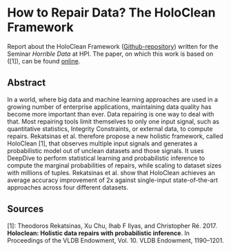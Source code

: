 # How to Repair Data? The HoloClean Framework

Report about the HoloClean Framework ([Github-repository](https://github.com/HoloClean/holoclean)) written for the Seminar _Horrible Data_ at HPI.
The paper, on which this work is based on ([1]), can be found [online](http://www.vldb.org/pvldb/vol10/p1190-rekatsinas.pdf).

## Abstract

In a world, where big data and machine learning approaches are used in a growing number of enterprise applications, maintaining data quality has become more important than ever.
Data repairing is one way to deal with that.
Most repairing tools limit themselves to only one input signal, such as quantitative statistics, Integrity Constraints, or external data, to compute repairs.
Rekatsinas et al. therefore propose a new holistic framework, called HoloClean \[1\], that observes multiple input signals and generates a probabilistic model out of unclean datasets and those signals.
It uses DeepDive to perform statistical learning and probabilistic inference to compute the marginal probabilities of repairs, while scaling to dataset sizes with millions of tuples.
Rekatsinas et al. show that HoloClean achieves an average accuracy improvement of 2x against single-input state-of-the-art approaches across four different datasets.

## Sources

\[1\]: Theodoros Rekatsinas, Xu Chu, Ihab F Ilyas, and Christopher Ré. 2017. **Holoclean: Holistic data repairs with probabilistic inference**. In Proceedings of the VLDB Endowment, Vol. 10. VLDB Endowment, 1190–1201.
